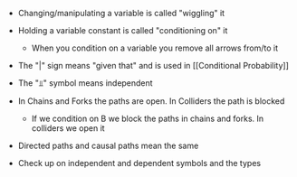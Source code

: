 - Changing/manipulating a variable is called "wiggling" it
- Holding a variable constant is called "conditioning on" it
	- When you condition on a variable you remove all arrows from/to it
- The "|" sign means "given that" and is used in [[Conditional Probability]]
- The "⫫" symbol means independent
- In Chains and Forks the paths are open. In Colliders the path is blocked
	- If we condition on B we block the paths in chains and forks. In colliders we open it
- Directed paths and causal paths mean the same


- Check up on independent and dependent symbols and the types